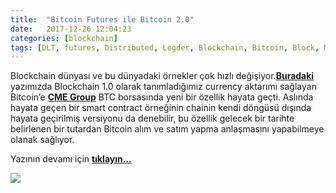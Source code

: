 ```yaml
---
title:  "Bitcoin Futures ile Bitcoin 2.0"
date:   2017-12-26 12:04:23
categories: [blockchain]
tags: [DLT, futures, Distributed, Legder, Blockchain, Bitcoin, Block, Mehmet Cem Yücel, Mehmet, Cem, Yucel, Yücel, blockchainturk, blockchainturk.net]
---
```

Blockchain dünyası ve bu dünyadaki örnekler çok hızlı değişiyor.<a style="font-weight:bold" href="https://medium.com/blockchainturk/4f1af18ef619?utm_source=mehmetcemyucel.com&utm_medium=refferal&utm_campaign=blog" target="_blank">Buradaki</a> yazımızda Blockchain 1.0 olarak tanımladığımız currency aktarımı sağlayan Bitcoin’e <a style="font-weight:bold" href="http://www.cmegroup.com/trading/bitcoin-futures.html?utm_source=mehmetcemyucel.com&utm_medium=refferal&utm_campaign=blog" target="_blank">CME Group</a> BTC borsasında yeni bir özellik hayata geçti. Aslında hayata geçen bir smart contract örneğinin chainin kendi döngüsü dışında hayata geçirilmiş versiyonu da denebilir, bu özellik gelecek bir tarihte belirlenen bir tutardan Bitcoin alım ve satım yapma anlaşmasını yapabilmeye olanak sağlıyor.

Yazının devamı için
<a style="font-weight:bold" href="https://medium.com/blockchainturk/1d5174d1f6a9?utm_source=mehmetcemyucel.com&utm_medium=refferal&utm_campaign=blog" target="_blank">tıklayın...</a>

![](https://cdn-images-1.medium.com/max/800/1*nd56s97FhQYI_5l4uJYb1A.jpeg)
